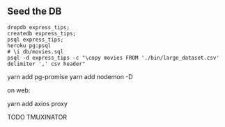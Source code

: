 ## Seed the DB

```text
dropdb express_tips;
createdb express_tips;
psql express_tips;
heroku pg:psql
# \i db/movies.sql
psql -d express_tips -c "\copy movies FROM './bin/large_dataset.csv' delimiter ',' csv header"
```

yarn add pg-promise
yarn add nodemon -D

on web:

yarn add axios
proxy

TODO TMUXINATOR

